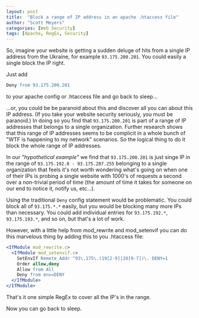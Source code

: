 ```yaml
---
layout: post
title:  "Block a range of IP address in an apache .htaccess file"
author: "Scott Meyers"
categories: [Web Security]
tags: [Apache, RegEx, Security]
---
```


So, imagine your website is getting a sudden deluge of hits from a single IP address from the Ukraine, for example `93.175.200.201`. You could easily a single block the IP right.

Just add

```apache
Deny from 93.175.200.201
```

to your apache config or .htaccess file and go back to sleep...

<!--more-->

...or, you could be be paranoid about this and discover all you can about this IP address. (If you take your website security seriously, you must be paranoid.) In doing so you find that `93.175.200.201` is part of a range of IP addresses that belongs to a single organization. Further research shows that this range of IP addresses seems to be complicit in a whole bunch of "WTF is happening to my network" scenarios. So the logical thing to do it block the whole range of IP addresses.

In our *"hypothetical example"* we find that `93.175.200.201` is just singe IP in the range of `93.175.192.0 - 93.175.207.255` belonging to a single organization that feels it's not worth wondering what's going on when one of their IPs is probing a single website with 1000's of requests a second over a non-trivial period of time (the amount of time it takes for someone on our end to notice it, notify us, etc...).

Using the traditional `Deny` config statement would be problematic. You could block all of `93.175.*.*` easily, but you would be blocking many more IPs than necessary. You could add individual entries for `93.175.192.*`, `93.175.193.*`, and so on, but that's a lot of work.

However, with a little help from mod_rewrite and mod_setenvif you can do this marvelous thing by adding this to you .htaccess file:

```apache
<IfModule mod_rewrite.c>
  <IfModule mod_setenvif.c>
    SetEnvIf Remote_Addr ^93\.175\.(19[2-9]|20[0-7])\. DENY=1
    Order allow,deny
    Allow from All
    Deny from env=DENY
  </IfModule>
</IfModule>
```  

That's it one simple RegEx to cover all the IP's in the range.

Now you can go back to sleep.
